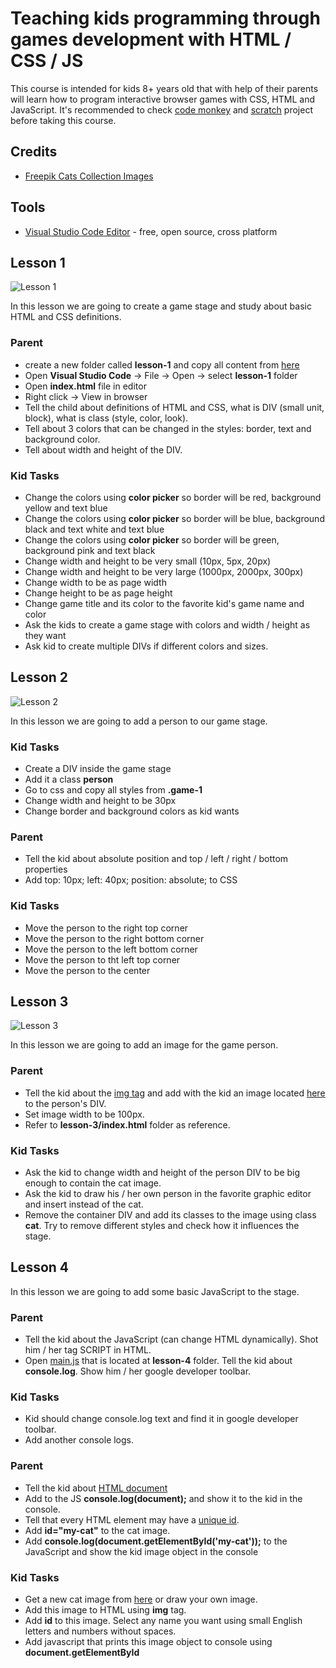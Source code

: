 # Teaching kids programming through games development with HTML / CSS / JS

This course is intended for kids 8+ years old that with help of their parents will learn how to program interactive browser games with CSS, HTML and JavaScript. It's recommended to check [code monkey](https://www.playcodemonkey.com/) and [scratch](https://scratch.mit.edu/) project before taking this course.

## Credits
- [Freepik Cats Collection Images](https://www.freepik.com/free-vector/coloured-cats-collection_1072063.htm) 

## Tools
- [Visual Studio Code Editor](https://code.visualstudio.com/) - free, open source, cross platform

## Lesson 1
![Lesson 1](https://raw.githubusercontent.com/1rosehip/coding-games-for-kids-to-learn-programming/master/lesson-1/lesson-1.png "Lesson 1")

In this lesson we are going to create a game stage and study about basic HTML and CSS definitions.
    
### Parent
- create a new folder called **lesson-1** and copy all content from [here](https://github.com/1rosehip/coding-games-for-kids-to-learn-programming/tree/master/lesson-1)
- Open **Visual Studio Code** -> File -> Open -> select **lesson-1** folder
- Open **index.html** file in editor 
- Right click -> View in browser    
- Tell the child about definitions of HTML and CSS, what is DIV (small unit, block), what is class (style, color, look).
- Tell about 3 colors that can be changed in the styles: border, text and background color.
- Tell about width and height of the DIV.

### Kid Tasks
- Change the colors using **color picker** so border will be red, background yellow and text blue
- Change the colors using **color picker** so border will be blue, background black and text white
and text blue
- Change the colors using **color picker** so border will be green, background pink and text black
- Change width and height to be very small (10px, 5px, 20px)
- Change width and height to be very large (1000px, 2000px, 300px)
- Change width to be as page width
- Change height to be as page height
- Change game title and its color to the favorite kid's game name and color
- Ask the kids to create a game stage with colors and width / height as they want
- Ask kid to create multiple DIVs if different colors and sizes.

## Lesson 2
![Lesson 2](https://raw.githubusercontent.com/1rosehip/coding-games-for-kids-to-learn-programming/master/lesson-2/lesson-2.png "Lesson 2")

In this lesson we are going to add a person to our game stage.

### Kid Tasks
- Create a DIV inside the game stage
- Add it a class **person**
- Go to css and copy all styles from **.game-1**
- Change width and height to be 30px
- Change border and background colors as kid wants

### Parent
- Tell the kid about absolute position and top / left / right / bottom properties
- Add top: 10px; left: 40px; position: absolute; to CSS

### Kid Tasks
- Move the person to the right top corner
- Move the person to the right bottom corner
- Move the person to the left bottom corner
- Move the person to tht left top corner
- Move the person to the center  

## Lesson 3

![Lesson 3](https://raw.githubusercontent.com/1rosehip/coding-games-for-kids-to-learn-programming/master/lesson-3/lesson-3.png?v=1 "Lesson 3")

In this lesson we are going to add an image for the game person.

### Parent
- Tell the kid about the [img tag](https://developer.mozilla.org/en-US/docs/Web/HTML/Element/img) and add with the kid an image located [here](https://github.com/1rosehip/coding-games-for-kids-to-learn-programming/tree/master/img/cats) to the person's DIV.
- Set image width to be 100px.
- Refer to **lesson-3/index.html** folder as reference.

### Kid Tasks
- Ask the kid to change width and height of the person DIV to be big enough to contain the cat image.
- Ask the kid to draw his / her own person in the favorite graphic editor and insert instead of the cat.
- Remove the container DIV and add its classes to the image using class **cat**. Try to remove different styles and check how it influences the stage.

## Lesson 4
In this lesson we are going to add some basic JavaScript to the stage.

### Parent
- Tell the kid about the JavaScript (can change HTML dynamically). Shot him / her tag SCRIPT in HTML.
- Open [main.js](https://github.com/1rosehip/coding-games-for-kids-to-learn-programming/blob/master/lesson-4/main.js) that is located at **lesson-4** folder. Tell the kid about **console.log**. Show him / her google developer toolbar.

### Kid Tasks
- Kid should change console.log text and find it in google developer toolbar.
- Add another console logs.

### Parent
- Tell the kid about [HTML document](https://developer.mozilla.org/en-US/docs/Web/API/Document)
- Add to the JS **console.log(document);** and show it to the kid in the console.
- Tell that every HTML element may have a [unique id](https://developer.mozilla.org/en-US/docs/Web/HTML/Global_attributes/id).
- Add **id="my-cat"** to the cat image.
- Add **console.log(document.getElementById('my-cat'));** to the JavaScript and show the kid image object in the console

### Kid Tasks
- Get a new cat image from [here](https://github.com/1rosehip/coding-games-for-kids-to-learn-programming/tree/master/img/cats) or draw your own image.
- Add this image to HTML using **img** tag.
- Add **id** to this image. Select any name you want using small English letters and numbers without spaces.
- Add javascript that prints this image object to console using **document.getElementById**